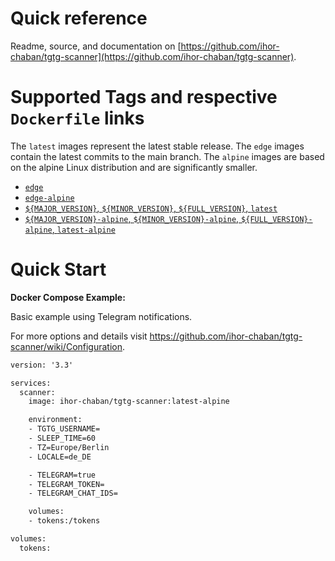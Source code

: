 # Quick reference

Readme, source, and documentation on [https://github.com/ihor-chaban/tgtg-scanner](https://github.com/ihor-chaban/tgtg-scanner).

<!-- markdownlint-disable-next-line MD025 -->
# Supported Tags and respective `Dockerfile` links

 The `latest` images represent the latest stable release.
 The `edge` images contain the latest commits to the main branch.
 The `alpine` images are based on the alpine Linux distribution and are significantly smaller.

- [`edge`](https://github.com/ihor-chaban/tgtg-scanner/blob/main/docker/Dockerfile)
- [`edge-alpine`](https://github.com/ihor-chaban/tgtg-scanner/blob/main/docker/Dockerfile.alpine)
- [`${MAJOR_VERSION}`, `${MINOR_VERSION}`, `${FULL_VERSION}`, `latest`](https://github.com/ihor-chaban/tgtg-scanner/blob/${FULL_VERSION}/docker/Dockerfile)
- [`${MAJOR_VERSION}-alpine`, `${MINOR_VERSION}-alpine`, `${FULL_VERSION}-alpine`, `latest-alpine`](https://github.com/ihor-chaban/tgtg-scanner/blob/${FULL_VERSION}/docker/Dockerfile.alpine)

<!-- markdownlint-disable-next-line MD025 -->
# Quick Start

**Docker Compose Example:**

Basic example using Telegram notifications.

For more options and details visit <https://github.com/ihor-chaban/tgtg-scanner/wiki/Configuration>.

````xml
version: '3.3'

services:
  scanner:
    image: ihor-chaban/tgtg-scanner:latest-alpine

    environment:
    - TGTG_USERNAME=
    - SLEEP_TIME=60
    - TZ=Europe/Berlin
    - LOCALE=de_DE

    - TELEGRAM=true
    - TELEGRAM_TOKEN=
    - TELEGRAM_CHAT_IDS=

    volumes:
    - tokens:/tokens

volumes:
  tokens:
````
